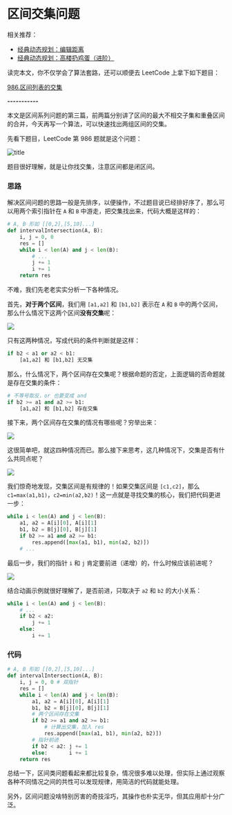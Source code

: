 # 区间交集问题




相关推荐：
  * [经典动态规划：编辑距离](https://labuladong.gitbook.io/algo)
  * [经典动态规划：高楼扔鸡蛋（进阶）](https://labuladong.gitbook.io/algo)

读完本文，你不仅学会了算法套路，还可以顺便去 LeetCode 上拿下如下题目：

[986.区间列表的交集](https://leetcode-cn.com/problems/interval-list-intersections)

**-----------**

本文是区间系列问题的第三篇，前两篇分别讲了区间的最大不相交子集和重叠区间的合并，今天再写一个算法，可以快速找出两组区间的交集。

先看下题目，LeetCode 第 986 题就是这个问题：

![title](../pictures/intersection/title.png)

题目很好理解，就是让你找交集，注意区间都是闭区间。

### 思路

解决区间问题的思路一般是先排序，以便操作，不过题目说已经排好序了，那么可以用两个索引指针在 `A` 和 `B` 中游走，把交集找出来，代码大概是这样的：

```python
# A, B 形如 [[0,2],[5,10]...]
def intervalIntersection(A, B):
    i, j = 0, 0
    res = []
    while i < len(A) and j < len(B):
        # ...
        j += 1
        i += 1
    return res
```

不难，我们先老老实实分析一下各种情况。

首先，**对于两个区间**，我们用 `[a1,a2]` 和 `[b1,b2]` 表示在 `A` 和 `B` 中的两个区间，那么什么情况下这两个区间**没有交集**呢：

![](../pictures/intersection/1.jpg)

只有这两种情况，写成代码的条件判断就是这样：

```python
if b2 < a1 or a2 < b1:
    [a1,a2] 和 [b1,b2] 无交集
```

那么，什么情况下，两个区间存在交集呢？根据命题的否定，上面逻辑的否命题就是存在交集的条件：

```python
# 不等号取反，or 也要变成 and
if b2 >= a1 and a2 >= b1:
    [a1,a2] 和 [b1,b2] 存在交集
```

接下来，两个区间存在交集的情况有哪些呢？穷举出来：

![](../pictures/intersection/2.jpg)

这很简单吧，就这四种情况而已。那么接下来思考，这几种情况下，交集是否有什么共同点呢？

![](../pictures/intersection/3.jpg)

我们惊奇地发现，交集区间是有规律的！如果交集区间是 `[c1,c2]`，那么 `c1=max(a1,b1)`，`c2=min(a2,b2)`！这一点就是寻找交集的核心，我们把代码更进一步：

```python
while i < len(A) and j < len(B):
    a1, a2 = A[i][0], A[i][1]
    b1, b2 = B[j][0], B[j][1]
    if b2 >= a1 and a2 >= b1:
        res.append([max(a1, b1), min(a2, b2)])
    # ...
```

最后一步，我们的指针 `i` 和 `j` 肯定要前进（递增）的，什么时候应该前进呢？

![](../pictures/intersection/4.gif)

结合动画示例就很好理解了，是否前进，只取决于 `a2` 和 `b2` 的大小关系：

```python
while i < len(A) and j < len(B):
    # ...
    if b2 < a2:
        j += 1
    else:
        i += 1
```

### 代码

```python
# A, B 形如 [[0,2],[5,10]...]
def intervalIntersection(A, B):
    i, j = 0, 0 # 双指针
    res = []
    while i < len(A) and j < len(B):
        a1, a2 = A[i][0], A[i][1]
        b1, b2 = B[j][0], B[j][1]
        # 两个区间存在交集
        if b2 >= a1 and a2 >= b1:
            # 计算出交集，加入 res
            res.append([max(a1, b1), min(a2, b2)])
        # 指针前进
        if b2 < a2: j += 1
        else:       i += 1
    return res
```

总结一下，区间类问题看起来都比较复杂，情况很多难以处理，但实际上通过观察各种不同情况之间的共性可以发现规律，用简洁的代码就能处理。

另外，区间问题没啥特别厉害的奇技淫巧，其操作也朴实无华，但其应用却十分广泛。


